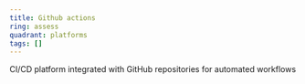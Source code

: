 ```yaml
---
title: Github actions
ring: assess
quadrant: platforms
tags: []
---
```


CI/CD platform integrated with GitHub repositories for automated workflows
